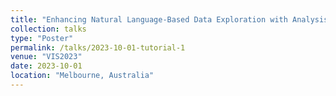 ```yaml
---
title: "Enhancing Natural Language-Based Data Exploration with Analysis Pipeline Illustration"
collection: talks
type: "Poster"
permalink: /talks/2023-10-01-tutorial-1
venue: "VIS2023"
date: 2023-10-01
location: "Melbourne, Australia"
---
```

